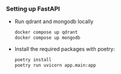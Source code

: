 ### Setting up FastAPI

- Run qdrant and mongodb locally

  ```bash
  docker compose up qdrant
  docker compose up mongodb
  ```

- Install the required packages with poetry:

  ```bash
  poetry install
  poetry run uvicorn app.main:app
  ```
